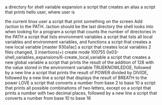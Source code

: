 a directory for shell variable expansion
a script that creates an alias
a script that prints hello user, where user is 

the current linux user
a script that print something on the screen
Add /action to the PATH. /action should be the last directory the shell looks into when looking for a program
a script that counts the number of directories in the PATH
a script that lists environment variables
a script that lists all local variables and environment variables, and functions
a script that creates a new local variable
[master 930a1ac] a script that creates local variables
 2 files changed, 3 insertions(+)
 create mode 100755 0x03-shell_variables_expansions/6-create_local_variable
a script that creates a new global variable
a script that prints the result of the addition of 128 with the value stored in the environment variable TRUEKNOWLEDGE, followed by a new line
a script that prints the result of POWER divided by DIVIDE, followed by a new line
a script that displays the result of BREATH to the power LOVE
a script that converts a number from base 2 to base 10
a script that prints all possible combinations of two letters, except oo
a script that prints a number with two decimal places, followed by a new line
a script that converts a number from base 10 to base 16
